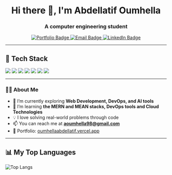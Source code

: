 <h1 align="center">Hi there 👋, I'm Abdellatif Oumhella</h1>
<h3 align="center">A computer engineering student</h3>

<p align="center">
  <a href="https://oumhellaabdellatif.vercel.app/" target="_blank">
    <img src="https://img.shields.io/badge/Portfolio-Visit-blue?style=flat-square&logo=vercel" alt="Portfolio Badge" />
  </a>
  <a href="mailto:aoumhella98@gmail.com">
    <img src="https://img.shields.io/badge/Email-Contact-red?style=flat-square&logo=gmail" alt="Email Badge" />
  </a>
  <a href="https://www.linkedin.com/in/abdellatif-oumhella-369480222/" target="_blank">
    <img src="https://img.shields.io/badge/LinkedIn-Connect-blue?style=flat-square&logo=linkedin" alt="LinkedIn Badge" />
  </a>
</p>

---

## 🧰 Tech Stack

<p align="left">
  <img src="https://img.shields.io/badge/Java-ED8B00?style=for-the-badge&logo=java&logoColor=white" />
  <img src="https://img.shields.io/badge/JavaScript-F7DF1E?style=for-the-badge&logo=javascript&logoColor=black" />
  <img src="https://img.shields.io/badge/Laravel-FF2D20?style=for-the-badge&logo=laravel&logoColor=white" />
  <img src="https://img.shields.io/badge/Docker-2496ED?style=for-the-badge&logo=docker&logoColor=white" />
  <img src="https://img.shields.io/badge/Spring_Boot-6DB33F?style=for-the-badge&logo=spring-boot&logoColor=white" />
  <img src="https://img.shields.io/badge/React-20232A?style=for-the-badge&logo=react&logoColor=61DAFB" />
  <img src="https://img.shields.io/badge/PHP-777BB4?style=for-the-badge&logo=php&logoColor=white" />
</p>


---

### 👨‍💻 About Me

- 🔭 I’m currently exploring **Web Development, DevOps, and AI tools**
- 🌱 I’m learning **the MERN and MEAN stacks, DevOps tools and Cloud Technologies**
- 💡 I love solving real-world problems through code
- 📫 You can reach me at **aoumhella98@gmail.com**
- 🧠 Portfolio: [oumhellaabdellatif.vercel.app](https://oumhellaabdellatif.vercel.app/)

---

## 📊 My Top Languages
![Top Langs](https://github-readme-stats.vercel.app/api/top-langs/?username=Oumhella&layout=compact&theme=radical)

